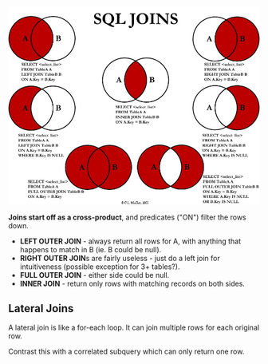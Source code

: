 ![](./joins.png)

**Joins start off as a cross-product**, and predicates \("ON"\) filter the rows down.

* **LEFT OUTER JOIN** - always return all rows for A, with anything that happens to match in B \(ie. B could be null\).
* **RIGHT OUTER JOIN**s are fairly useless - just do a left join for intuitiveness \(possible exception for 3+ tables?\).
* **FULL OUTER JOIN** - either side could be null.
* **INNER JOIN** - return only rows with matching records on both sides.

## Lateral Joins

A lateral join is like a for-each loop. It can join multiple rows for each original row.

Contrast this with a correlated subquery which can only return one row.
